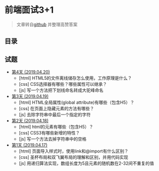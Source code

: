 # 前端面试3+1

> 文章转自[github](https://github.com/haizlin/fe-interview) 并整理高赞答案

## 目录

## 试题

* [第4天 (2019.04.20)](other/Web/web3+1/20190420.md)
    * [html] HTML5的文件离线储存怎么使用，工作原理是什么？
    * [css] CSS选择器有哪些？哪些属性可以继承？
    * [js] 写一个方法把下划线命名转成大驼峰命名
* [第3天 (2019.04.19)](other/Web/web3+1/20190419.md)
    * [html] HTML全局属性(global attribute)有哪些（包含H5）？
    * [css] 在页面上隐藏元素的方法有哪些？
    * [js] 去除字符串中最后一个指定的字符
* [第2天 (2019.04.18)](other/Web/web3+1/20190418.md)
    * [html] html的元素有哪些（包含H5）？
    * [css] CSS3有哪些新增的特性？
    * [js] 写一个方法去掉字符串中的空格
* [第1天 (2019.04.17)](other/Web/web3+1/20190417.md)
    * [html] 页面导入样式时，使用link和@import有什么区别？
    * [css] 圣杯布局和双飞翼布局的理解和区别，并用代码实现
    * [js] 用递归算法实现，数组长度为5且元素的随机数在2-32间不重复的值
